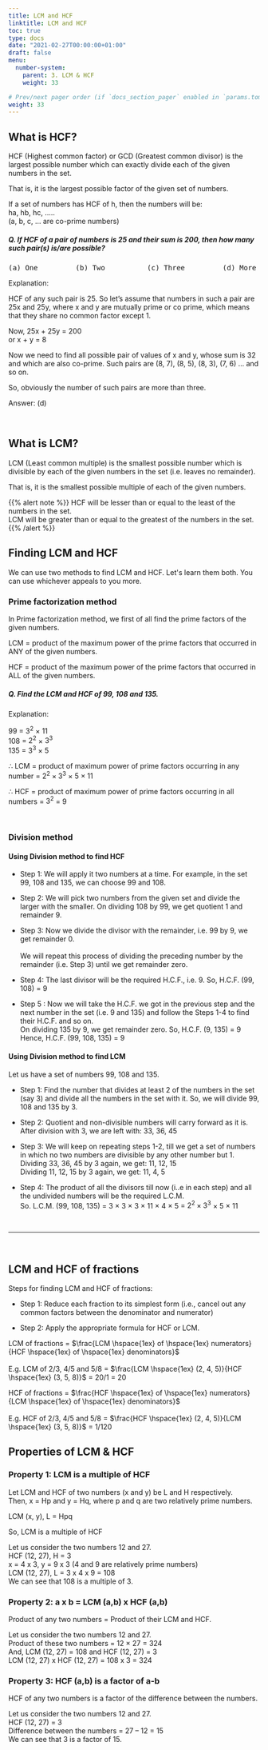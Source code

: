 ```yaml
---
title: LCM and HCF
linktitle: LCM and HCF
toc: true
type: docs
date: "2021-02-27T00:00:00+01:00"
draft: false
menu:
  number-system:
    parent: 3. LCM & HCF
    weight: 33

# Prev/next pager order (if `docs_section_pager` enabled in `params.toml`)
weight: 33
---
```


## What is HCF?

HCF (Highest common factor) or GCD (Greatest common divisor) is the largest possible number which can exactly divide each of the given numbers in the set.

That is, it is the largest possible factor of the given set of numbers.

If a set of numbers has HCF of h, then the numbers will be: <br>
ha, hb, hc, ..... <br>
(a, b, c, ... are co-prime numbers)

##### Q. If HCF of a pair of numbers is 25 and their sum is 200, then how many such pair(s) is/are possible?
<pre>(a) One         (b) Two          (c) Three         (d) More than three</pre>

Explanation:<br>
<div class="Exp">

HCF of any such pair is 25. So let’s assume that numbers in such a pair are 25x and 25y, where x and y are mutually prime or co prime, which means that they share no common factor except 1.

Now, 25x + 25y = 200 <br>
or x + y = 8

Now we need to find all possible pair of values of x and y, whose sum is 32 and which are also co-prime.
Such pairs are (8, 7), (8, 5), (8, 3), (7, 6) ... and so on.

So, obviously the number of such pairs are more than three.

Answer: (d)
</div> <br>

## What is LCM?

LCM (Least common multiple) is the smallest possible number which is divisible by each of the given numbers in the set (i.e. leaves no remainder).

That is, it is the smallest possible multiple of each of the given numbers.

{{% alert note %}}
HCF will be lesser than or equal to the least of the numbers in the set. <br>
LCM will be greater than or equal to the greatest of the numbers in the set.
{{% /alert %}}


## Finding LCM and HCF

We can use two methods to find LCM and HCF. Let's learn them both. You can use whichever appeals to you more. 

### Prime factorization method

In Prime factorization method, we first of all find the prime factors of the given numbers.

LCM = product of the maximum power of the prime factors that occurred in ANY of the given numbers.

HCF = product of the maximum power of the prime factors that occurred in ALL of the given numbers.

##### Q. Find the LCM and HCF of 99, 108 and 135.

Explanation:<br>
<div class="Exp">

99 = $3^2$ × 11 <br>
108 = $2^2$ × $3^3$ <br>
135 = $3^3$ × 5

∴ LCM = product of maximum power of prime factors occurring in any number = $2^2 × 3^3$ × 5 × 11 

∴ HCF = product of maximum power of prime factors occurring in all numbers = $3^2$ = 9
</div> <br>


### Division method

#### Using Division method to find HCF

* Step 1: We will apply it two numbers at a time. For example, in the set 99, 108 and 135, we can choose 99 and 108.

* Step 2: We will pick two numbers from the given set and divide the larger with the smaller. On dividing 108 by 99, we get quotient 1 and remainder 9.

* Step 3: Now we divide the divisor with the remainder, i.e. 99 by 9, we get remainder 0. <br><br>
We will repeat this process of dividing the preceding number by the remainder (i.e. Step 3) until we get remainder zero. 

* Step 4: The last divisor will be the required H.C.F., i.e. 9. So, H.C.F. (99, 108) = 9

* Step 5 : Now we will take the H.C.F. we got in the previous step and the next number in the set (i.e. 9 and 135) and follow the Steps 1-4 to find their H.C.F. and so on. <br>
On dividing 135 by 9, we get remainder zero. So, H.C.F. (9, 135) = 9 <br>
Hence, H.C.F. (99, 108, 135) = 9

#### Using Division method to find LCM

Let us have a set of numbers 99, 108 and 135.

* Step 1: Find the number that divides at least 2 of the numbers in the set (say 3) and divide all the numbers in the set with it. So, we will divide 99, 108 and 135 by 3. 

* Step 2: Quotient and non-divisible numbers will carry forward as it is. After division with 3, we are left with: 33, 36, 45 

* Step 3: We will keep on repeating steps 1-2, till we get a set of numbers in which no two numbers are divisible by any other number but 1. <br>
Dividing 33, 36, 45 by 3 again, we get: 11, 12, 15 <br>
Dividing 11, 12, 15 by 3 again, we get: 11, 4, 5 

* Step 4: The product of all the divisors till now (i..e in each step) and all the undivided numbers will be the required L.C.M.  <br>
So. L.C.M. (99, 108, 135) = 3 × 3 × 3 × 11 × 4 × 5 = $2^2 × 3^3$ × 5 × 11

<br><hr><br>

## LCM and HCF of fractions

Steps for finding LCM and HCF of fractions:

* Step 1:  Reduce each fraction to its simplest form (i.e., cancel out any common factors between the denominator and numerator) 

* Step 2: Apply the appropriate formula for HCF or LCM. 

LCM of fractions = $\frac{LCM \hspace{1ex} of \hspace{1ex} numerators}{HCF \hspace{1ex} of \hspace{1ex} denominators}$ <br><br>
E.g. LCM of 2/3, 4/5 and 5/8 = $\frac{LCM \hspace{1ex} (2, 4, 5)}{HCF \hspace{1ex} (3, 5, 8)}$ = 20/1 = 20

HCF of fractions = $\frac{HCF \hspace{1ex} of \hspace{1ex} numerators}{LCM \hspace{1ex} of \hspace{1ex} denominators}$ <br><br>
E.g. HCF of 2/3, 4/5 and 5/8 = $\frac{HCF \hspace{1ex} (2, 4, 5)}{LCM \hspace{1ex} (3, 5, 8)}$ = 1/120


## Properties of LCM & HCF

### Property 1: LCM is a multiple of HCF

Let LCM and HCF of two numbers (x and y) be L and H respectively. <br>
Then, x = Hp and y = Hq, where p and q are two relatively prime numbers.

LCM (x, y), L = Hpq

So, LCM is a multiple of HCF

Let us consider the two numbers 12 and 27. <br>
HCF (12, 27), H = 3 <br>
x = 4 x 3, y = 9 x 3   (4 and 9 are relatively prime numbers) <br>
LCM (12, 27), L = 3 x 4 x 9 = 108  <br>
We can see that 108 is a multiple of 3. 

### Property 2: a x b = LCM (a,b) x HCF (a,b)

Product of any two numbers = Product of their LCM and HCF.

Let us consider the two numbers 12 and 27. <br>
Product of these two numbers = 12 × 27 = 324 <br>
And, LCM (12, 27) = 108 and HCF (12, 27) = 3 <br>
LCM (12, 27) x HCF (12, 27) = 108 x 3 = 324

### Property 3: HCF (a,b) is a factor of a-b

HCF of any two numbers is a factor of the difference between the numbers.

Let us consider the two numbers 12 and 27. <br>
HCF (12, 27) = 3 <br>
Difference between the numbers = 27 – 12 = 15 <br>
We can see that 3 is a factor of 15. 

